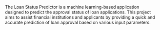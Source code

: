 The Loan Status Predictor is a machine learning-based application designed to predict the approval status of loan applications. This
project aims to assist financial institutions and applicants by providing a quick and accurate prediction of loan approval based on various
input parameters.
